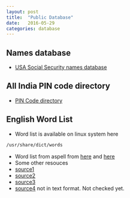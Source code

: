 ```yaml
---
layout: post
title:  "Public Database"
date:   2016-05-29
categories: database
---
```


## Names database
* [USA Social Security names database](https://www.ssa.gov/oact/babynames/limits.html)

## All India PIN code directory
* [PIN Code directory](https://data.gov.in/catalog/all-india-pincode-directory)

## English Word List
* Word list is available on linux system here
 ```bash
 /usr/share/dict/words
 ```
* Word list from aspell from [here](http://app.aspell.net/create) and [here](http://wordlist.aspell.net/)
* Some other resouces
 * [source1](https://github.com/dwyl/english-words)
 * [source2](https://raw.githubusercontent.com/docdis/english-words/master/words2.txt)
 * [source3](https://github.com/cracklib/cracklib)
 * [source4](http://www.manythings.org/vocabulary/lists/l/) not in text format. Not checked yet.